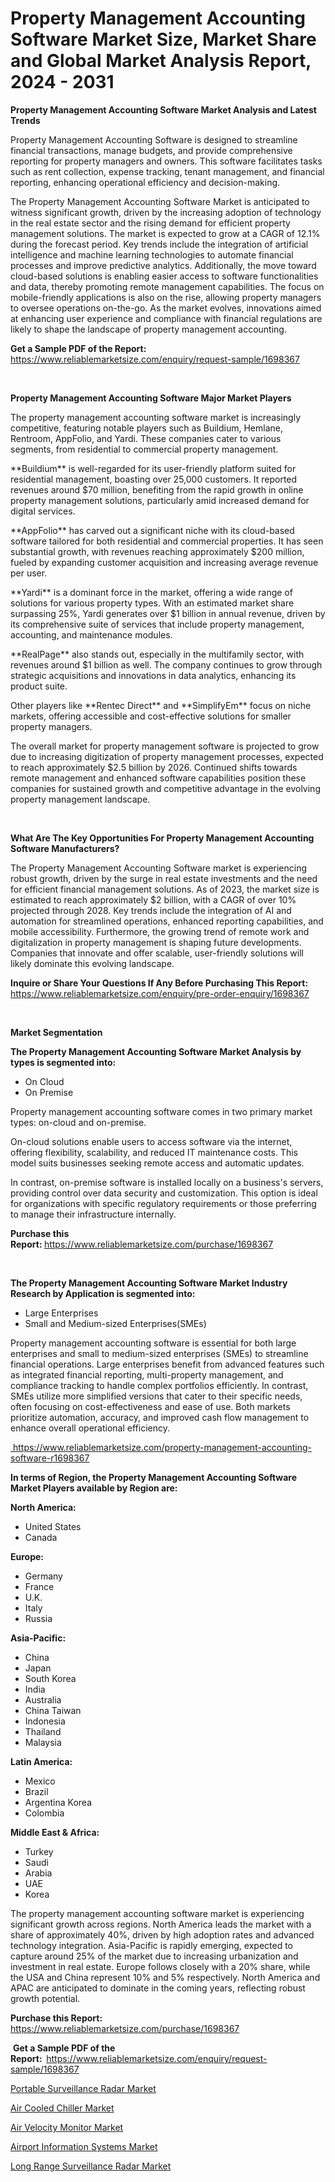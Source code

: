 <p><h1>Property Management Accounting Software Market Size, Market Share and Global Market Analysis Report, 2024 - 2031</h1></p><p><strong>Property Management Accounting Software Market Analysis and Latest Trends</strong></p>
<p><p>Property Management Accounting Software is designed to streamline financial transactions, manage budgets, and provide comprehensive reporting for property managers and owners. This software facilitates tasks such as rent collection, expense tracking, tenant management, and financial reporting, enhancing operational efficiency and decision-making.</p><p>The Property Management Accounting Software Market is anticipated to witness significant growth, driven by the increasing adoption of technology in the real estate sector and the rising demand for efficient property management solutions. The market is expected to grow at a CAGR of 12.1% during the forecast period. Key trends include the integration of artificial intelligence and machine learning technologies to automate financial processes and improve predictive analytics. Additionally, the move toward cloud-based solutions is enabling easier access to software functionalities and data, thereby promoting remote management capabilities. The focus on mobile-friendly applications is also on the rise, allowing property managers to oversee operations on-the-go. As the market evolves, innovations aimed at enhancing user experience and compliance with financial regulations are likely to shape the landscape of property management accounting.</p></p>
<p><strong>Get a Sample PDF of the Report:&nbsp;</strong> <a href="https://www.reliablemarketsize.com/enquiry/request-sample/1698367?utm_campaign=1140&utm_medium=2&utm_source=Github&utm_content=ia&utm_term=20102024&utm_id=property-management-accounting-software">https://www.reliablemarketsize.com/enquiry/request-sample/1698367</a></p>
<p>&nbsp;</p>
<p><strong>Property Management Accounting Software Major Market Players</strong></p>
<p><p>The property management accounting software market is increasingly competitive, featuring notable players such as Buildium, Hemlane, Rentroom, AppFolio, and Yardi. These companies cater to various segments, from residential to commercial property management.</p><p>**Buildium** is well-regarded for its user-friendly platform suited for residential management, boasting over 25,000 customers. It reported revenues around $70 million, benefiting from the rapid growth in online property management solutions, particularly amid increased demand for digital services.</p><p>**AppFolio** has carved out a significant niche with its cloud-based software tailored for both residential and commercial properties. It has seen substantial growth, with revenues reaching approximately $200 million, fueled by expanding customer acquisition and increasing average revenue per user.</p><p>**Yardi** is a dominant force in the market, offering a wide range of solutions for various property types. With an estimated market share surpassing 25%, Yardi generates over $1 billion in annual revenue, driven by its comprehensive suite of services that include property management, accounting, and maintenance modules.</p><p>**RealPage** also stands out, especially in the multifamily sector, with revenues around $1 billion as well. The company continues to grow through strategic acquisitions and innovations in data analytics, enhancing its product suite.</p><p>Other players like **Rentec Direct** and **SimplifyEm** focus on niche markets, offering accessible and cost-effective solutions for smaller property managers. </p><p>The overall market for property management software is projected to grow due to increasing digitization of property management processes, expected to reach approximately $2.5 billion by 2026. Continued shifts towards remote management and enhanced software capabilities position these companies for sustained growth and competitive advantage in the evolving property management landscape.</p></p>
<p>&nbsp;</p>
<p><strong>What Are The Key Opportunities For Property Management Accounting Software Manufacturers?</strong></p>
<p><p>The Property Management Accounting Software market is experiencing robust growth, driven by the surge in real estate investments and the need for efficient financial management solutions. As of 2023, the market size is estimated to reach approximately $2 billion, with a CAGR of over 10% projected through 2028. Key trends include the integration of AI and automation for streamlined operations, enhanced reporting capabilities, and mobile accessibility. Furthermore, the growing trend of remote work and digitalization in property management is shaping future developments. Companies that innovate and offer scalable, user-friendly solutions will likely dominate this evolving landscape.</p></p>
<p><strong>Inquire or Share Your Questions If Any Before Purchasing This Report:</strong> <a href="https://www.reliablemarketsize.com/enquiry/pre-order-enquiry/1698367?utm_campaign=1140&utm_medium=2&utm_source=Github&utm_content=ia&utm_term=20102024&utm_id=property-management-accounting-software">https://www.reliablemarketsize.com/enquiry/pre-order-enquiry/1698367</a></p>
<p>&nbsp;</p>
<p><strong>Market Segmentation</strong></p>
<p><strong>The Property Management Accounting Software Market Analysis by types is segmented into:</strong></p>
<p><ul><li>On Cloud</li><li>On Premise</li></ul></p>
<p><p>Property management accounting software comes in two primary market types: on-cloud and on-premise. </p><p>On-cloud solutions enable users to access software via the internet, offering flexibility, scalability, and reduced IT maintenance costs. This model suits businesses seeking remote access and automatic updates. </p><p>In contrast, on-premise software is installed locally on a business's servers, providing control over data security and customization. This option is ideal for organizations with specific regulatory requirements or those preferring to manage their infrastructure internally.</p></p>
<p><strong>Purchase this Report:&nbsp;</strong><a href="https://www.reliablemarketsize.com/purchase/1698367?utm_campaign=1140&utm_medium=2&utm_source=Github&utm_content=ia&utm_term=20102024&utm_id=property-management-accounting-software">https://www.reliablemarketsize.com/purchase/1698367</a></p>
<p>&nbsp;</p>
<p><strong>The Property Management Accounting Software Market Industry Research by Application is segmented into:</strong></p>
<p><ul><li>Large Enterprises</li><li>Small and Medium-sized Enterprises(SMEs)</li></ul></p>
<p><p>Property management accounting software is essential for both large enterprises and small to medium-sized enterprises (SMEs) to streamline financial operations. Large enterprises benefit from advanced features such as integrated financial reporting, multi-property management, and compliance tracking to handle complex portfolios efficiently. In contrast, SMEs utilize more simplified versions that cater to their specific needs, often focusing on cost-effectiveness and ease of use. Both markets prioritize automation, accuracy, and improved cash flow management to enhance overall operational efficiency.</p></p>
<p><a href="https://www.reliablemarketsize.com/property-management-accounting-software-r1698367?utm_campaign=1140&utm_medium=2&utm_source=Github&utm_content=ia&utm_term=20102024&utm_id=property-management-accounting-software">&nbsp;https://www.reliablemarketsize.com/property-management-accounting-software-r1698367</a></p>
<p><strong>In terms of Region, the Property Management Accounting Software Market Players available by Region are:</strong></p>
<p>
    <p> <strong> North America: </strong>
        <ul>
            <li>United States</li>
            <li>Canada</li>
        </ul>
        </p> 
    <p> <strong> Europe: </strong>
        <ul>
            <li>Germany</li>
            <li>France</li>
            <li>U.K.</li>
            <li>Italy</li>
            <li>Russia</li>
        </ul>
        </p> 
    <p> <strong> Asia-Pacific: </strong>
        <ul>
            <li>China</li>
            <li>Japan</li>
            <li>South Korea</li>
            <li>India</li>
            <li>Australia</li>
            <li>China Taiwan</li>
            <li>Indonesia</li>
            <li>Thailand</li>
            <li>Malaysia</li>
        </ul>
        </p> 
    <p> <strong> Latin America: </strong>
        <ul>
            <li>Mexico</li>
            <li>Brazil</li>
            <li>Argentina Korea</li>
            <li>Colombia</li>
        </ul>
        </p> 
    <p> <strong> Middle East & Africa: </strong>
        <ul>
            <li>Turkey</li>
            <li>Saudi</li>
            <li>Arabia</li>
            <li>UAE</li>
            <li>Korea</li>
        </ul>
    </p>
    </p>
<p><p>The property management accounting software market is experiencing significant growth across regions. North America leads the market with a share of approximately 40%, driven by high adoption rates and advanced technology integration. Asia-Pacific is rapidly emerging, expected to capture around 25% of the market due to increasing urbanization and investment in real estate. Europe follows closely with a 20% share, while the USA and China represent 10% and 5% respectively. North America and APAC are anticipated to dominate in the coming years, reflecting robust growth potential.</p></p>
<p><strong>Purchase this Report: </strong><a href="https://www.reliablemarketsize.com/purchase/1698367?utm_campaign=1140&utm_medium=2&utm_source=Github&utm_content=ia&utm_term=20102024&utm_id=property-management-accounting-software">https://www.reliablemarketsize.com/purchase/1698367</a></p>
<p>&nbsp;<strong>Get a Sample PDF of the Report:&nbsp;&nbsp;</strong><a href="https://www.reliablemarketsize.com/enquiry/request-sample/1698367?utm_campaign=1140&utm_medium=2&utm_source=Github&utm_content=ia&utm_term=20102024&utm_id=property-management-accounting-software">https://www.reliablemarketsize.com/enquiry/request-sample/1698367</a></p>
<p><strong></strong></p>
<p><p><a href="https://issuu.com/reportprime-2/docs/portable-surveillance-radar-market-_7f80ea618e54d8?utm_campaign=1140&utm_medium=2&utm_source=Github&utm_content=ia&utm_term=20102024&utm_id=property-management-accounting-software">Portable Surveillance Radar Market</a></p><p><a href="https://www.linkedin.com/pulse/strategic-insights-global-air-cooled-chiller-market-trends-rrt2f?utm_campaign=1140&utm_medium=2&utm_source=Github&utm_content=ia&utm_term=20102024&utm_id=property-management-accounting-software">Air Cooled Chiller Market</a></p><p><a href="https://www.linkedin.com/pulse/opportunities-challenges-air-velocity-monitor-market-strategic-rtn4f?utm_campaign=1140&utm_medium=2&utm_source=Github&utm_content=ia&utm_term=20102024&utm_id=property-management-accounting-software">Air Velocity Monitor Market</a></p><p><a href="https://www.linkedin.com/pulse/regulatory-landscape-its-influence-global-airport-information-e6ref?utm_campaign=1140&utm_medium=2&utm_source=Github&utm_content=ia&utm_term=20102024&utm_id=property-management-accounting-software">Airport Information Systems Market</a></p><p><a href="https://issuu.com/reportprime-2/docs/long-range-surveillance-radar-marke_85af8b2ac88a47?utm_campaign=1140&utm_medium=2&utm_source=Github&utm_content=ia&utm_term=20102024&utm_id=property-management-accounting-software">Long Range Surveillance Radar Market</a></p></p>